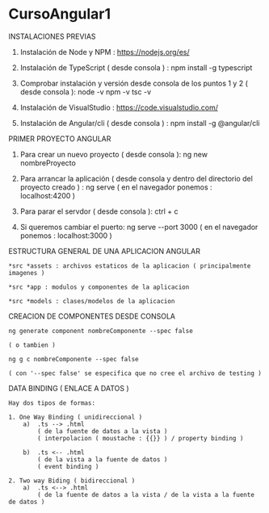# CursoAngular1

INSTALACIONES PREVIAS

1. Instalación de Node y NPM :
    https://nodejs.org/es/

2. Instalación de TypeScript ( desde consola ) :
    npm install -g typescript

3. Comprobar instalación y versión desde consola de los puntos 1 y 2 ( desde consola ):
    node -v
    npm -v
    tsc -v

4. Instalación de VisualStudio :
    https://code.visualstudio.com/

5. Instalación de Angular/cli ( desde consola ) :
    npm install -g @angular/cli

PRIMER PROYECTO ANGULAR

1. Para crear un nuevo proyecto ( desde consola ):
    ng new nombreProyecto

2. Para arrancar la aplicación ( desde consola y dentro del directorio del proyecto creado ) :
    ng serve  ( en el navegador ponemos : localhost:4200 )   

3. Para parar el servdor ( desde consola ): 
    ctrl + c

4. Si queremos cambiar el puerto: 
    ng serve --port 3000 ( en el navegador ponemos : localhost:3000 )   

ESTRUCTURA GENERAL DE UNA APLICACION ANGULAR

    *src *assets : archivos estaticos de la aplicacion ( principalmente imagenes )

    *src *app : modulos y componentes de la aplicacion

    *src *models : clases/modelos de la aplicacion

CREACION DE COMPONENTES DESDE CONSOLA

    ng generate component nombreComponente --spec false

    ( o tambien )

    ng g c nombreComponente --spec false

    ( con '--spec false' se especifica que no cree el archivo de testing )

DATA BINDING ( ENLACE A DATOS )

    Hay dos tipos de formas:

    1. One Way Binding ( unidireccional )
        a)  .ts --> .html 
            ( de la fuente de datos a la vista )
            ( interpolacion ( moustache : {{}} ) / property binding )

        b)  .ts <-- .html
            ( de la vista a la fuente de datos )
            ( event binding )

    2. Two way Biding ( bidireccional )
        a)  .ts <--> .html
            ( de la fuente de datos a la vista / de la vista a la fuente de datos )
    